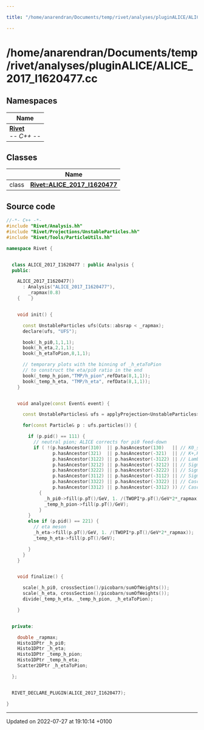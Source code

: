 ```yaml
---

title: "/home/anarendran/Documents/temp/rivet/analyses/pluginALICE/ALICE_2017_I1620477.cc"

---
```


# /home/anarendran/Documents/temp/rivet/analyses/pluginALICE/ALICE_2017_I1620477.cc



## Namespaces

| Name           |
| -------------- |
| **[Rivet](http://example.org/namespaces/namespacerivet/)** <br>-*- C++ -*-  |

## Classes

|                | Name           |
| -------------- | -------------- |
| class | **[Rivet::ALICE_2017_I1620477](http://example.org/classes/classrivet_1_1alice__2017__i1620477/)**  |




## Source code

```cpp
//-*- C++ -*-
#include "Rivet/Analysis.hh"
#include "Rivet/Projections/UnstableParticles.hh"
#include "Rivet/Tools/ParticleUtils.hh"

namespace Rivet {


  class ALICE_2017_I1620477 : public Analysis {
  public:

    ALICE_2017_I1620477()
      : Analysis("ALICE_2017_I1620477"),
        _rapmax(0.8)
    {    }


    void init() {

      const UnstableParticles ufs(Cuts::absrap < _rapmax);
      declare(ufs, "UFS");

      book(_h_pi0,1,1,1);
      book(_h_eta,2,1,1);
      book(_h_etaToPion,8,1,1);

      // temporary plots with the binning of _h_etaToPion
      // to construct the eta/pi0 ratio in the end
      book(_temp_h_pion,"TMP/h_pion",refData(8,1,1));
      book(_temp_h_eta, "TMP/h_eta", refData(8,1,1));
    }


    void analyze(const Event& event) {

      const UnstableParticles& ufs = applyProjection<UnstableParticles>(event, "UFS");

      for(const Particle& p : ufs.particles()) {

        if (p.pid() == 111) {
          // neutral pion; ALICE corrects for pi0 feed-down
          if ( !(p.hasAncestor(310)  || p.hasAncestor(130)   || // K0_s, K0_l
                 p.hasAncestor(321)  || p.hasAncestor(-321)  || // K+,K-
                 p.hasAncestor(3122) || p.hasAncestor(-3122) || // Lambda, Anti-Lambda
                 p.hasAncestor(3212) || p.hasAncestor(-3212) || // Sigma0
                 p.hasAncestor(3222) || p.hasAncestor(-3222) || // Sigmas
                 p.hasAncestor(3112) || p.hasAncestor(-3112) || // Sigmas
                 p.hasAncestor(3322) || p.hasAncestor(-3322) || // Cascades
                 p.hasAncestor(3312) || p.hasAncestor(-3312) )) // Cascades
            {
              _h_pi0->fill(p.pT()/GeV, 1. /(TWOPI*p.pT()/GeV*2*_rapmax));
              _temp_h_pion->fill(p.pT()/GeV);
            }
        }
        else if (p.pid() == 221) {
          // eta meson
          _h_eta->fill(p.pT()/GeV, 1. /(TWOPI*p.pT()/GeV*2*_rapmax));
          _temp_h_eta->fill(p.pT()/GeV);

        }
      }
    }


    void finalize() {

      scale(_h_pi0, crossSection()/picobarn/sumOfWeights());
      scale(_h_eta, crossSection()/picobarn/sumOfWeights());
      divide(_temp_h_eta, _temp_h_pion, _h_etaToPion);

    }


  private:

    double _rapmax;
    Histo1DPtr _h_pi0;
    Histo1DPtr _h_eta;
    Histo1DPtr _temp_h_pion;
    Histo1DPtr _temp_h_eta;
    Scatter2DPtr _h_etaToPion;

  };


  RIVET_DECLARE_PLUGIN(ALICE_2017_I1620477);

}
```


-------------------------------

Updated on 2022-07-27 at 19:10:14 +0100
